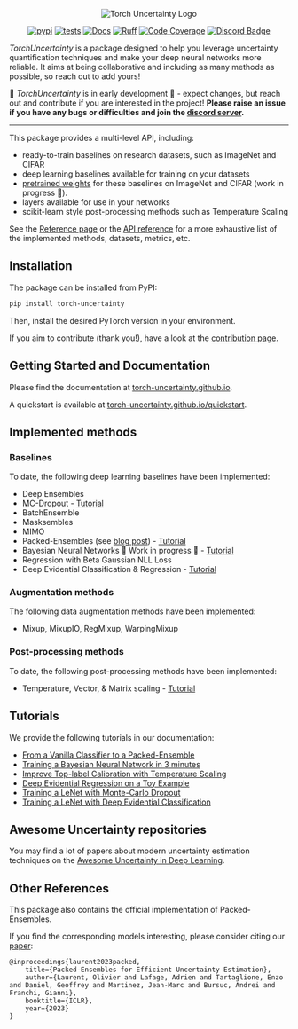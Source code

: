 <div align="center">

![Torch Uncertainty Logo](https://github.com/ENSTA-U2IS/torch-uncertainty/blob/main/docs/source/_static/images/torch_uncertainty.png)

[![pypi](https://img.shields.io/pypi/v/torch_uncertainty.svg)](https://pypi.python.org/pypi/torch_uncertainty)
[![tests](https://github.com/ENSTA-U2IS/torch-uncertainty/actions/workflows/run-tests.yml/badge.svg?branch=main&event=push)](https://github.com/ENSTA-U2IS/torch-uncertainty/actions/workflows/run-tests.yml)
[![Docs](https://github.com/ENSTA-U2IS/torch-uncertainty/actions/workflows/build-docs.yml/badge.svg)](https://torch-uncertainty.github.io/)
[![Ruff](https://img.shields.io/endpoint?url=https://raw.githubusercontent.com/astral-sh/ruff/main/assets/badge/v2.json)](https://github.com/astral-sh/ruff)
[![Code Coverage](https://codecov.io/github/ENSTA-U2IS/torch-uncertainty/coverage.svg?branch=master)](https://codecov.io/gh/ENSTA-U2IS/torch-uncertainty)
[![Discord Badge](https://dcbadge.vercel.app/api/server/HMCawt5MJu?compact=true&style=flat)](https://discord.gg/HMCawt5MJu)
</div>

_TorchUncertainty_ is a package designed to help you leverage uncertainty quantification techniques and make your deep neural networks more reliable. It aims at being collaborative and including as many methods as possible, so reach out to add yours!

:construction: _TorchUncertainty_ is in early development :construction: - expect changes, but reach out and contribute if you are interested in the project! **Please raise an issue if you have any bugs or difficulties and join the [discord server](https://discord.gg/HMCawt5MJu).**

---

This package provides a multi-level API, including:

- ready-to-train baselines on research datasets, such as ImageNet and CIFAR
- deep learning baselines available for training on your datasets
- [pretrained weights](https://huggingface.co/torch-uncertainty) for these baselines on ImageNet and CIFAR (work in progress 🚧).
- layers available for use in your networks
- scikit-learn style post-processing methods such as Temperature Scaling

See the [Reference page](https://torch-uncertainty.github.io/references.html) or the [API reference](https://torch-uncertainty.github.io/api.html) for a more exhaustive list of the implemented methods, datasets, metrics, etc.

## Installation

The package can be installed from PyPI:

```sh
pip install torch-uncertainty
```

Then, install the desired PyTorch version in your environment.

If you aim to contribute (thank you!), have a look at the [contribution page](https://torch-uncertainty.github.io/contributing.html).

## Getting Started and Documentation

Please find the documentation at [torch-uncertainty.github.io](https://torch-uncertainty.github.io).

A quickstart is available at [torch-uncertainty.github.io/quickstart](https://torch-uncertainty.github.io/quickstart.html).

## Implemented methods

### Baselines

To date, the following deep learning baselines have been implemented:

- Deep Ensembles
- MC-Dropout - [Tutorial](https://torch-uncertainty.github.io/auto_tutorials/tutorial_mc_dropout.html)
- BatchEnsemble
- Masksembles
- MIMO
- Packed-Ensembles (see [blog post](https://medium.com/@adrien.lafage/make-your-neural-networks-more-reliable-with-packed-ensembles-7ad0b737a873)) - [Tutorial](https://torch-uncertainty.github.io/auto_tutorials/tutorial_pe_cifar10.html)
- Bayesian Neural Networks :construction: Work in progress :construction: - [Tutorial](https://torch-uncertainty.github.io/auto_tutorials/tutorial_bayesian.html)
- Regression with Beta Gaussian NLL Loss
- Deep Evidential Classification & Regression - [Tutorial](https://torch-uncertainty.github.io/auto_tutorials/tutorial_evidential_classification.html)

### Augmentation methods

The following data augmentation methods have been implemented:

- Mixup, MixupIO, RegMixup, WarpingMixup

### Post-processing methods

To date, the following post-processing methods have been implemented:

- Temperature, Vector, & Matrix scaling - [Tutorial](https://torch-uncertainty.github.io/auto_tutorials/tutorial_scaler.html)

## Tutorials

We provide the following tutorials in our documentation:

- [From a Vanilla Classifier to a Packed-Ensemble](https://torch-uncertainty.github.io/auto_tutorials/tutorial_pe_cifar10.html)
- [Training a Bayesian Neural Network in 3 minutes](https://torch-uncertainty.github.io/auto_tutorials/tutorial_bayesian.html)
- [Improve Top-label Calibration with Temperature Scaling](https://torch-uncertainty.github.io/auto_tutorials/tutorial_scaler.html)
- [Deep Evidential Regression on a Toy Example](https://torch-uncertainty.github.io/auto_tutorials/tutorial_der_cubic.html)
- [Training a LeNet with Monte-Carlo Dropout](https://torch-uncertainty.github.io/auto_tutorials/tutorial_mc_dropout.html)
- [Training a LeNet with Deep Evidential Classification](https://torch-uncertainty.github.io/auto_tutorials/tutorial_evidential_classification.html)
  
## Awesome Uncertainty repositories

You may find a lot of papers about modern uncertainty estimation techniques on the [Awesome Uncertainty in Deep Learning](https://github.com/ENSTA-U2IS/awesome-uncertainty-deeplearning).

## Other References

This package also contains the official implementation of Packed-Ensembles.

If you find the corresponding models interesting, please consider citing our [paper](https://arxiv.org/abs/2210.09184):

```text
@inproceedings{laurent2023packed,
    title={Packed-Ensembles for Efficient Uncertainty Estimation},
    author={Laurent, Olivier and Lafage, Adrien and Tartaglione, Enzo and Daniel, Geoffrey and Martinez, Jean-Marc and Bursuc, Andrei and Franchi, Gianni},
    booktitle={ICLR},
    year={2023}
}
```
